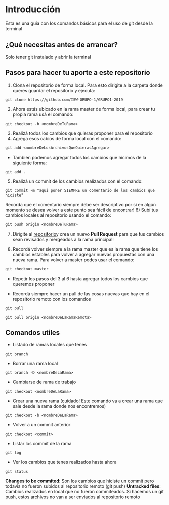 # Introducción

Esta es una guía con los comandos básicos para el uso de git desde la terminal 

## ¿Qué necesitas antes de arrancar? 

Solo tener git instalado y abrir la terminal 

## Pasos para hacer tu aporte a este repositorio

1) Clona el repositorio de forma local. 
Para esto dirigite a la carpeta donde queres guardar el repositorio y ejecuta: 
```
git clone https://github.com/ISW-GRUPO-1/GRUPO1-2019
```
2) Ahora estás ubicado en la rama master de forma local, para crear tu propia rama usá el comando:
```
git checkout -b <nombreDeTuRama>
```
3) Realizá todos los cambios que quieras proponer para el repositorio
4) Agrega esos cabios de forma local con el comando:
```
git add <nombreDeLosArchivosQueQuierasAgregar>
```
* También podemos agregar todos los cambios que hicimos de la siguiente forma: 
```
git add .
```
5) Realizá un commit de los cambios realizados con el comando:
```
git commit -m "aquí poner SIEMPRE un comentario de los cambios que hiciste"
```
Recorda que el comentario siempre debe ser descriptivo por si en algún momento se desea volver a este punto sea fácil de encontrar! 
6) Subí tus cambios locales al repositorio usando el comando:
``` 
git push origin <nombreDeTuRama>
```
7) Dirigite al [repositorio](https://github.com/ISW-GRUPO-1/GRUPO1-2019/branches)y crea un nuevo __Pull Request__ para que tus cambios sean revisados y mergeados a la rama principal! 

8) Recordá volver siempre a la rama master que es la rama que tiene los cambios estables para volver a agregar nuevas propuestas con una nueva rama. Para volver a master podes usar el comando:
``` 
git checkout master
```

* Repetir los pasos del 3 al 6 hasta agregar todos los cambios que queremos proponer 

* Recordá siempre hacer un pull de las cosas nuevas que hay en el repositorio remoto con los comandos
``` 
git pull

git pull origin <nombreDeLaRamaRemota>
```

## Comandos utiles

* Listado de ramas locales que tenes
``` 
git branch
```
* Borrar una rama local
``` 
git branch -D <nombreDeLaRama>
```
* Cambiarse de rama de trabajo
``` 
git checkout <nombreDeLaRama>
```
* Crear una nueva rama (cuidado! Este comando va a crear una rama que sale desde la rama donde nos encontremos)
``` 
git checkout -b <nombreDeLaRama>
```
* Volver a un commit anterior
``` 
git checkout <commit>
```

* Listar los commit de la rama
``` 
git log
```
* Ver los cambios que tenes realizados hasta ahora
``` 
git status
```
__Changes to be commited__: Son los cambios que hiciste un commit pero todavia no fueron subidos al repositorio remoto (git push)
__Untracked files__: Cambios realizados en local que no fueron commiteados. Si hacemos un git push, estos archivos no van a ser enviados al repositorio remoto
